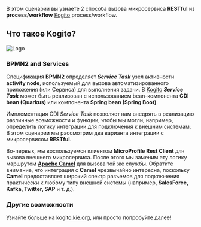 
В этом сценарии вы узнаете 2 способа вызова микросервиса **RESTful** из **process/workflow** [Kogito](https://kogito.kie.org) process/workflow.

## Что такое Kogito?

![Logo](/openshift/assets/middleware/middleware-kogito/logo.png)

### BPMN2 and Services

Спецификация **BPMN2** определяет **_Service Task_** узел активности **activity node**, используемый для вызова автоматизированного приложения (или Сервиса) для выполнения задачи. В [Kogito](https://kogito.kie.org) **_Service Task_** может быть реализован с использованием bean-компонента **CDI bean (Quarkus)** или компонента **Spring bean (Spring Boot)**.

Имплементация CDI _Service Task_ позволяет нам внедрять в реализацию различные возможности и функции, чтобы мы могли, например, определить логику интеграции для подключения к внешним системам. В этом сценарии мы рассмотрим два варианта интеграции с микросервисом **RESTful**. 

Во-первых, мы воспользуемся клиентом **MicroProfile Rest Client** для вызова внешнего микросервиса. После этого мы заменим эту логику маршрутом [**Apache Camel**](https://camel.apache.org/) для вызова той же службы. Обратите внимание, что интеграция с **Camel** чрезвычайно интересна, поскольку **Camel** предоставляет широкий спектр разъемов для подключения практически к любому типу внешней системы (например, **SalesForce, Kafka, Twitter, SAP** и т. д.).

### Другие возможности

Узнайте больше на [kogito.kie.org](https://kogito.kie.org), или просто попробуйте далее!

